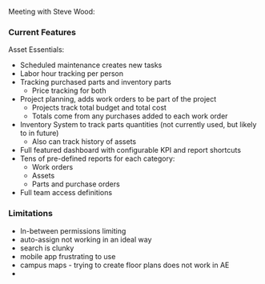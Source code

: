 Meeting with Steve Wood:

### Current Features
Asset Essentials:
- Scheduled maintenance creates new tasks
- Labor hour tracking per person
- Tracking purchased parts and inventory parts
	- Price tracking for both
- Project planning, adds work orders to be part of the project
	- Projects track total budget and total cost
	- Totals come from any purchases added to each work order
- Inventory System to track parts quantities (not currently used, but likely to in future)
	- Also can track history of assets
- Full featured dashboard with configurable KPI and report shortcuts
- Tens of pre-defined reports for each category:
	- Work orders
	- Assets
	- Parts and purchase orders
- Full team access definitions

### Limitations
- In-between permissions limiting
- auto-assign not working in an ideal way
- search is clunky
- mobile app frustrating to use
- campus maps - trying to create floor plans does not work in AE
- 